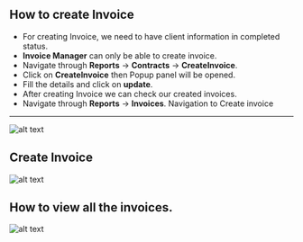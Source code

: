 How to create Invoice
----
 - For creating Invoice, we need to have client information in completed status.
 - **Invoice Manager** can only be able to create invoice.
 - Navigate through **Reports** -> **Contracts** -> **CreateInvoice**.
 - Click on **CreateInvoice** then Popup panel will be opened.
 - Fill the details and click on **update**.
 - After creating Invoice we can check our created invoices.
 - Navigate through **Reports** -> **Invoices**.
Navigation to Create invoice
----
![alt text](../../images/create-invoice.png "Create Invoice")

Create Invoice
----
![alt text](../../images/create-invoice-panel.png "Create invoice panel")

How to view all the invoices.
----
![alt text](../../images/created-invoice.png "Read all invoices")

